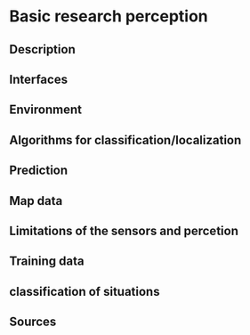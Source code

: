 # Basic research perception

## Description

## Interfaces

## Environment

## Algorithms for classification/localization

## Prediction

## Map data

## Limitations of the sensors and percetion

## Training data

## classification of situations

## Sources

